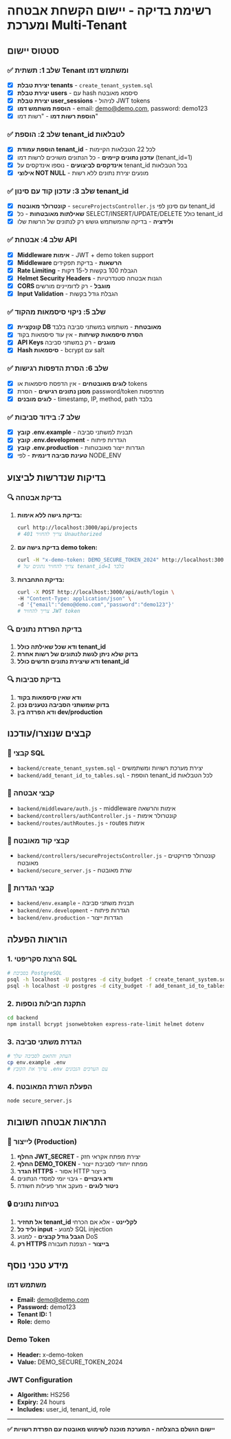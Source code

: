 # רשימת בדיקה - יישום הקשחת אבטחה ומערכת Multi-Tenant

## סטטוס יישום

### ✅ שלב 1: תשתית Tenant ומשתמש דמו
- [x] **יצירת טבלת tenants** - `create_tenant_system.sql`
- [x] **יצירת טבלת users** - עם hash סיסמא מאובטח
- [x] **יצירת טבלת user_sessions** - לניהול JWT tokens
- [x] **הוספת משתמש דמו** - email: demo@demo.com, password: demo123
- [x] **הוספת רשות דמו** - "רשות דמו"

### ✅ שלב 2: הוספת tenant_id לטבלאות
- [x] **הוספת עמודת tenant_id** - לכל 22 הטבלאות הקיימות
- [x] **עדכון נתונים קיימים** - כל הנתונים משויכים לרשות דמו (tenant_id=1)
- [x] **אינדקסים לביצועים** - נוספו אינדקסים על tenant_id בכל הטבלאות
- [x] **אילוצי NOT NULL** - מונעים יצירת נתונים ללא רשות

### ✅ שלב 3: עדכון קוד עם סינון tenant_id
- [x] **קונטרולר מאובטח** - `secureProjectsController.js` עם סינון לפי tenant_id
- [x] **שאילתות מאובטחות** - כל SELECT/INSERT/UPDATE/DELETE כולל tenant_id
- [x] **ולידציה** - בדיקה שהמשתמש גושש רק לנתונים של הרשות שלו

### ✅ שלב 4: אבטחת API
- [x] **Middleware אימות** - JWT + demo token support
- [x] **Middleware הרשאות** - בדיקת תפקידים
- [x] **Rate Limiting** - הגבלת 100 בקשות ל-15 דקות
- [x] **Helmet Security Headers** - הגנות אבטחה סטנדרטיות
- [x] **CORS מוגבל** - רק לדומיינים מורשים
- [x] **Input Validation** - הגבלת גודל בקשות

### ✅ שלב 5: ניקוי סיסמאות מהקוד
- [x] **קונקציית DB מאובטחת** - משתמש במשתני סביבה בלבד
- [x] **הסרת סיסמאות קשיחות** - אין עוד סיסמאות בקוד
- [x] **API Keys מוגנים** - רק במשתני סביבה
- [x] **Hash סיסמאות** - bcrypt עם salt

### ✅ שלב 6: הסרת הדפסות רגישות
- [x] **לוגים מאובטחים** - אין הדפסת סיסמאות או tokens
- [x] **מסנן נתונים רגישים** - הסרת password/token מהדפסות
- [x] **לוגים מובנים** - timestamp, IP, method, path בלבד

### ✅ שלב 7: בידוד סביבות
- [x] **קובץ .env.example** - תבנית למשתני סביבה
- [x] **קובץ .env.development** - הגדרות פיתוח
- [x] **קובץ .env.production** - הגדרות ייצור מאובטחות
- [x] **טעינת סביבה דינמית** - לפי NODE_ENV

## בדיקות שנדרשות לביצוע

### 🔍 בדיקת אבטחה
1. **בדיקת גישה ללא אימות:**
   ```bash
   curl http://localhost:3000/api/projects
   # צריך להחזיר 401 Unauthorized
   ```

2. **בדיקת גישה עם demo token:**
   ```bash
   curl -H "x-demo-token: DEMO_SECURE_TOKEN_2024" http://localhost:3000/api/projects
   # צריך להחזיר נתונים של tenant_id=1 בלבד
   ```

3. **בדיקת התחברות:**
   ```bash
   curl -X POST http://localhost:3000/api/auth/login \
   -H "Content-Type: application/json" \
   -d '{"email":"demo@demo.com","password":"demo123"}'
   # צריך להחזיר JWT token
   ```

### 🔍 בדיקת הפרדת נתונים
1. **ודא שכל שאילתה כולל tenant_id**
2. **בדוק שלא ניתן לגשת לנתונים של רשות אחרת**
3. **ודא שיצירת נתונים חדשים כולל tenant_id**

### 🔍 בדיקת סביבות
1. **ודא שאין סיסמאות בקוד**
2. **בדוק שמשתני הסביבה נטענים נכון**
3. **ודא הפרדה בין dev/production**

## קבצים שנוצרו/עודכנו

### 📁 קבצי SQL
- `backend/create_tenant_system.sql` - יצירת מערכת רשויות ומשתמשים
- `backend/add_tenant_id_to_tables.sql` - הוספת tenant_id לכל הטבלאות

### 📁 קבצי אבטחה
- `backend/middleware/auth.js` - middleware אימות והרשאה
- `backend/controllers/authController.js` - קונטרולר אימות
- `backend/routes/authRoutes.js` - routes אימות

### 📁 קבצי קוד מאובטח
- `backend/controllers/secureProjectsController.js` - קונטרולר פרויקטים מאובטח
- `backend/secure_server.js` - שרת מאובטח

### 📁 קבצי הגדרות
- `backend/env.example` - תבנית משתני סביבה
- `backend/env.development` - הגדרות פיתוח
- `backend/env.production` - הגדרות ייצור

## הוראות הפעלה

### 1. הרצת סקריפטי SQL
```bash
# בסביבת PostgreSQL
psql -h localhost -U postgres -d city_budget -f create_tenant_system.sql
psql -h localhost -U postgres -d city_budget -f add_tenant_id_to_tables.sql
```

### 2. התקנת חבילות נוספות
```bash
cd backend
npm install bcrypt jsonwebtoken express-rate-limit helmet dotenv
```

### 3. הגדרת משתני סביבה
```bash
# העתק והתאם לסביבה שלך
cp env.example .env
# ערוך את הקובץ .env עם הערכים הנכונים
```

### 4. הפעלת השרת המאובטח
```bash
node secure_server.js
```

## התראות אבטחה חשובות

### 🚨 לייצור (Production)
1. **החלף JWT_SECRET** - יצירת מפתח אקראי חזק
2. **החלף DEMO_TOKEN** - מפתח ייחודי לסביבת ייצור
3. **הגדר HTTPS** - אסור HTTP בייצור
4. **ודא גיבויים** - גיבוי יומי למסדי הנתונים
5. **ניטור לוגים** - מעקב אחר פעילות חשודה

### 🔒 בטיחות נתונים
1. **אל תחזיר tenant_id לקליינט** - אלא אם הכרחי
2. **וליד כל input** - למנוע SQL injection
3. **הגבל גודל קבצים** - למנוע DoS
4. **רק HTTPS בייצור** - הצפנת תעבורה

## מידע טכני נוסף

### משתמש דמו
- **Email:** demo@demo.com
- **Password:** demo123
- **Tenant ID:** 1
- **Role:** demo

### Demo Token
- **Header:** x-demo-token
- **Value:** DEMO_SECURE_TOKEN_2024

### JWT Configuration
- **Algorithm:** HS256
- **Expiry:** 24 hours
- **Includes:** user_id, tenant_id, role

---

**✅ יישום הושלם בהצלחה - המערכת מוכנה לשימוש מאובטח עם הפרדת רשויות** 